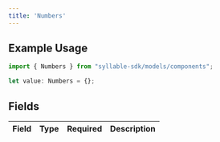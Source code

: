 ```yaml
---
title: 'Numbers'
---
```


## Example Usage

```typescript
import { Numbers } from "syllable-sdk/models/components";

let value: Numbers = {};
```

## Fields

| Field       | Type        | Required    | Description |
| ----------- | ----------- | ----------- | ----------- |